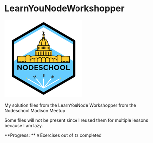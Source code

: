 # LearnYouNodeWorkshopper

<img src="nodeSchoolMadison.png" height="250px"/>

My solution files from the LearnYouNode Workshopper from the Nodeschool Madison Meetup

Some files will not be present since I reused them for multiple lessons because I am lazy.

**Progress: ** `9` Exercises out of `13` completed
